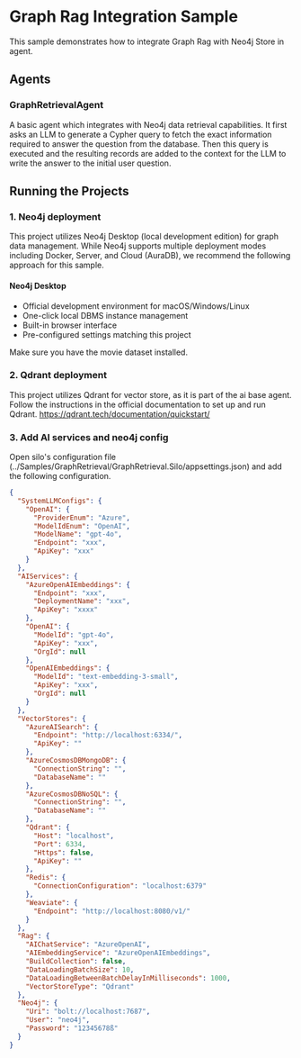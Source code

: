 # Graph Rag Integration Sample

This sample demonstrates how to integrate Graph Rag with Neo4j Store in agent.

## Agents

### GraphRetrievalAgent
A basic agent which integrates with Neo4j data retrieval capabilities. It first asks an LLM to generate a Cypher query to fetch the exact information required to answer the question from the database. Then this query is executed and the resulting records are added to the context for the LLM to write the answer to the initial user question.



## Running the Projects

### 1. Neo4j deployment
This project utilizes Neo4j Desktop (local development edition) for graph data management. While Neo4j supports multiple deployment modes including Docker, Server, and Cloud (AuraDB), we recommend the following approach for this sample.

#### Neo4j Desktop

- Official development environment for macOS/Windows/Linux
- One-click local DBMS instance management
- Built-in browser interface
- Pre-configured settings matching this project

Make sure you have the movie dataset installed.

### 2. Qdrant deployment
This project utilizes Qdrant for vector store, as it is part of the ai base agent. Follow the instructions in the official documentation to set up and run Qdrant. https://qdrant.tech/documentation/quickstart/

### 3. Add AI services and neo4j config
Open silo's configuration file (../Samples/GraphRetrieval/GraphRetrieval.Silo/appsettings.json) and add the following configuration.

```json
{
  "SystemLLMConfigs": {
    "OpenAI": {
      "ProviderEnum": "Azure",
      "ModelIdEnum": "OpenAI",
      "ModelName": "gpt-4o",
      "Endpoint": "xxx",
      "ApiKey": "xxx"
    }
  },
  "AIServices": {
    "AzureOpenAIEmbeddings": {
      "Endpoint": "xxx",
      "DeploymentName": "xxx",
      "ApiKey": "xxxx"
    },
    "OpenAI": {
      "ModelId": "gpt-4o",
      "ApiKey": "xxx",
      "OrgId": null
    },
    "OpenAIEmbeddings": {
      "ModelId": "text-embedding-3-small",
      "ApiKey": "xxx",
      "OrgId": null
    }
  },
  "VectorStores": {
    "AzureAISearch": {
      "Endpoint": "http://localhost:6334/",
      "ApiKey": ""
    },
    "AzureCosmosDBMongoDB": {
      "ConnectionString": "",
      "DatabaseName": ""
    },
    "AzureCosmosDBNoSQL": {
      "ConnectionString": "",
      "DatabaseName": ""
    },
    "Qdrant": {
      "Host": "localhost",
      "Port": 6334,
      "Https": false,
      "ApiKey": ""
    },
    "Redis": {
      "ConnectionConfiguration": "localhost:6379"
    },
    "Weaviate": {
      "Endpoint": "http://localhost:8080/v1/"
    }
  },
  "Rag": {
    "AIChatService": "AzureOpenAI",
    "AIEmbeddingService": "AzureOpenAIEmbeddings",
    "BuildCollection": false,
    "DataLoadingBatchSize": 10,
    "DataLoadingBetweenBatchDelayInMilliseconds": 1000,
    "VectorStoreType": "Qdrant"
  },
  "Neo4j": {
    "Uri": "bolt://localhost:7687",
    "User": "neo4j",
    "Password": "12345678ß"
  }
}
```